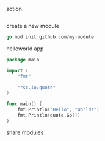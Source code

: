 action
```go
```

create a new module
```go
go mod init github.com/my-module
```
helloworld app
```go
package main

import (
	"fmt"

	"rsc.io/quote"
)

func main() {
	fmt.Println("Hello", "World!")
	fmt.Println(quote.Go())
}
```
share modules
```go
```
